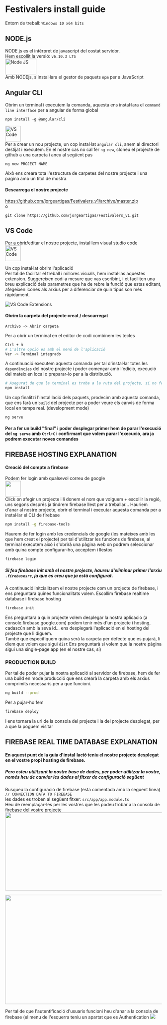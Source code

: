 # Festivalers install guide
Entorn de treball:
`Windows 10 x64 bits`

## NODE.js 
NODE.js es el intèrpret de javascript del costat servidor.   
Hem escollit la versió: `v6.10.3 LTS `   
[<img src="https://upload.wikimedia.org/wikipedia/commons/thumb/d/d9/Node.js_logo.svg/1200px-Node.js_logo.svg.png" alt="Node JS" width="100" height="50">](https://nodejs.org/es/)    
Amb NODEjs, s'instal·lara el gestor de paquets `npm` per a JavaScript

## Angular CLI
Obrim un terminal i executem la comanda, aquesta ens instal·lara el `command line interface` per a angular de forma global
```
npm install -g @angular/cli
```
[<img src="https://avatars0.githubusercontent.com/u/139426?v=3&s=400" alt="VS Code" width="50" height="50">](https://cli.angular.io)   
Per a crear un nou projecte, un cop instal·lat `angular cli`, anem al directori destijat i executem.
En el nostre cas no cal fer `ng new`, cloneu el projecte de github a una carpeta i aneu al següent pas
```
ng new PROJECT NAME
```
Això ens creara tota l'estructura de carpetes del nostre projecte i una pagina amb un titol de mostra.
#### Descarrega el nostre projecte

https://github.com/jorgeartigas/Festivalers_v1/archive/master.zip   
o
```
git clone https://github.com/jorgeartigas/Festivalers_v1.git
```

## VS Code
Per a obrir/editar el nostre projecte, instal·lem visual studio code   
[<img src="https://raw.githubusercontent.com/viatsko/awesome-vscode/master/logo.ico" alt="VS Code" width="50" height="50">](https://code.visualstudio.com/)

Un cop instal·lat obrim l'aplicació  
Per tal de facilitar el treball i millores visuals, hem instal·las aquestes extension.
Suggereixen codi a mesure que vas escribint, i et faciliten una breu explicació dels parametres que ha de rebre la funció que estas editant, afegeixen icones als arxius per a diferenciar de quin tipus son més ràpidament.   
   
<img src="https://i.gyazo.com/e261d444a5def2233340d9120d550025.png" alt="VS Code Extensions">

#### Obrim la carpeta del projecte creat / descarregat 
```
Archivo -> Abrir carpeta
```
Per a obrir un terminal en el editor de codi combinem les tecles
```bash
Ctrl + ñ
# L'altre opció es amb el menú de l'aplicació
Ver -> Terminal integrado
```
A continuació executem aquesta comanda per tal d'instal·lar totes les `dependències` del nostre projecte i poder començar amb l'edició, execució del mateix en local o preparar-lo per a la distribució.   
```bash
# Asegurat de que la terminal es troba a la ruta del projecte, si no fes:  cd /PATH/
npm install
```
Un cop finalitzi l'instal·lació dels paquets, prodecim amb aquesta comanda, que ens farà un `build` del projecte per a poder veure els canvis de forma local en temps real. (development mode)
```
ng serve
```
#### Per a fer un build "final" i poder desplegar primer hem de parar l'execució del `ng serve` amb `Ctrl+C` i confirmant que volem parar l'execució, ara ja podrem executar noves comandes


## FIREBASE HOSTING EXPLANATION
#### Creació del compte a firebase
Podem fer login amb qualsevol correu de google  
[<img src="https://www.gstatic.com/mobilesdk/160503_mobilesdk/logo/2x/firebase_28dp.png" width="50" height="50">](https://console.firebase.google.com/)  
Click on afegir un projecte i li donem el nom que volguem + escollir la regió, uns segons després ja tindrem firebase llest per a treballar... 
Hauriem d'anar al nostre projecte, obrir el terminal i executar aquesta comanda per a instal·lar el CLI de firebase
```bash
npm install -g firebase-tools
```
Haurem de fer login amb les credencials de google (les mateixes amb les que hem creat el projecte) per tal d'utilitzar les funcions de firebase, al terminal executem això i s'obrirà una pàgina web on podrem seleccionar amb quina compte configurar-ho, acceptem i llestos
```bash
firebase login
```
##### Si feu firebase init amb el nostre projecte, haureu d'eliminar primer l'arxiu `.firebasesrc`, ja que es creu que ja està configurat.

A continuació initcialitzem el nostre projecte com un projecte de firebase, i ens preguntara quines funcionalitats volem.
Escollim firebase realtime database i firebase hosting
```bash
firebase init
```
Ens preguntara a quin projecte volem desplegar la nostra aplicacio (a console.firebase.google.com) podem tenir més d'un projecte i hosting, cadascún amb la seva id... ens desplegarà l'aplicació en el hosting del projecte que li diguem.  
També que especifiquem quina serà la carpeta per defecte que es pujarà, li diem que volem que sigui `dist` 
Ens preguntarà si volem que la nostre pàgina sigui una single-page app (en el nostre cas, sí)  

### PRODUCTION BUILD
Per tal de poder pujar la nostra aplicació al servidor de firebase, hem de fer una build en mode producció que ens crearà la carpeta amb els arxius comprimits necessaris per a que funcioni.  
```bash
ng build --prod
```
Per a pujar-ho fem 
```bash
firebase deploy
```

I ens tornara la url de la consola del projecte i la del projecte desplegat, per a que la poguem visitar

## FIREBASE REAL TIME DATABASE EXPLANATION

#### En aquest punt de la guia d'instal·lació teniu el nostre projecte desplegat en el vostre propi hosting de firebase.  
##### Pero esteu utilitzant la nostre base de dades, per poder utilitzar la vostre, només heu de canviar les dades al fitxer de configuració següent

Busqueu la configuració de firebase (esta comentada amb la seguent linea) `// CONNECTION DATA TO FIREBASE`   
les dades es troben al següent fitxer: `src/app/app.module.ts`   
Heu de reemplaçar-les per les vostres que les podeu trobar a la consola de firebase del vostre projecte   
<img src="https://i.gyazo.com/66251ecfd16846c2a03df67bdd7037eb.png" width="700" height="250">

<img src="https://i.gyazo.com/72f5a6b3bbe813d34ec0694bafbc4f6e.png" width="700" height="350">

Per tal de que l'autentificació d'usuaris funcioni heu d'anar a la consola de firebase (el menu de l'esquerra teniu un apartat que es Authentication 
<img src="https://i.gyazo.com/e220d292e3f5f7d9c6c0046dccd8151c.png">

